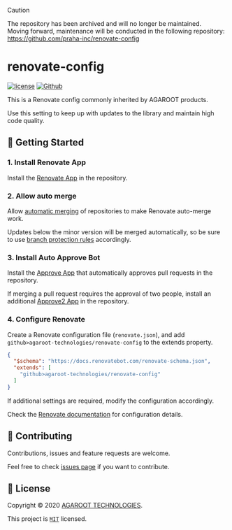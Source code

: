 > [!CAUTION]
> The repository has been archived and will no longer be maintained.  
> Moving forward, maintenance will be conducted in the following repository:  
> https://github.com/praha-inc/renovate-config

# renovate-config

[![license](https://img.shields.io/badge/License-MIT-green.svg)](https://github.com/agaroot-technologies/renovate-config/blob/main/LICENSE)
[![Github](https://img.shields.io/github/followers/agaroot-technologies?label=Follow&logo=github&style=social)](https://github.com/orgs/agaroot-technologies/followers)

This is a Renovate config commonly inherited by AGAROOT products.

Use this setting to keep up with updates to the library and maintain high code quality.

## 👏 Getting Started

### 1. Install Renovate App

Install the [Renovate App](https://github.com/apps/renovate) in the repository.

### 2. Allow auto merge

Allow [automatic merging](https://docs.github.com/pull-requests/collaborating-with-pull-requests/incorporating-changes-from-a-pull-request/automatically-merging-a-pull-request) of repositories to make Renovate auto-merge work.

Updates below the minor version will be merged automatically, so be sure to use [branch protection rules](https://docs.github.com/repositories/configuring-branches-and-merges-in-your-repository/managing-protected-branches/managing-a-branch-protection-rule) accordingly.

### 3. Install Auto Approve Bot

Install the [Approve App](https://github.com/apps/renovate-approve) that automatically approves pull requests in the repository.

If merging a pull request requires the approval of two people, install an additional [Approve2 App](https://github.com/apps/renovate-approve-2) in the repository.

### 4. Configure Renovate

Create a Renovate configuration file (`renovate.json`), and add `github>agaroot-technologies/renovate-config` to the extends property.

```json
{
  "$schema": "https://docs.renovatebot.com/renovate-schema.json",
  "extends": [
    "github>agaroot-technologies/renovate-config"
  ]
}
```

If additional settings are required, modify the configuration accordingly.

Check the [Renovate documentation](https://docs.renovatebot.com/configuration-options/) for configuration details.

## 🤝 Contributing

Contributions, issues and feature requests are welcome.

Feel free to check [issues page](https://github.com/agaroot-technologies/renovate-config/issues) if you want to contribute.

## 📝 License

Copyright © 2020 [AGAROOT TECHNOLOGIES](https://tech.agaroot.co.jp/).

This project is [```MIT```](https://github.com/agaroot-technologies/renovate-config/blob/main/LICENSE) licensed.
